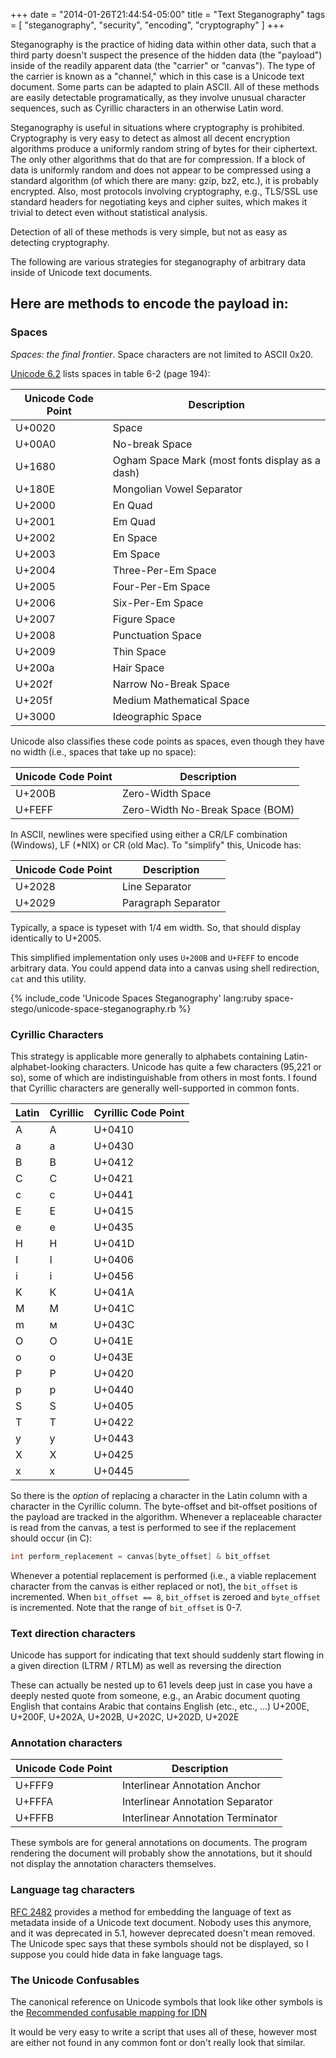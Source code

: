 +++
date = "2014-01-26T21:44:54-05:00"
title = "Text Steganography"
tags = [ "steganography", "security", "encoding", "cryptography" ]
+++

Steganography is the practice of hiding data within other data, such that a third party doesn't suspect the presence of the hidden data (the "payload") inside of the readily apparent data (the "carrier" or "canvas").  The type of the carrier is known as a "channel," which in this case is a Unicode text document.  Some parts can be adapted to plain ASCII.  All of these methods are easily detectable programatically, as they involve unusual character sequences, such as Cyrillic characters in an otherwise Latin word.

Steganography is useful in situations where cryptography is prohibited. Cryptography is very easy to detect as almost all decent encryption algorithms produce a uniformly random string of bytes for their ciphertext. The only other algorithms that do that are for compression. If a block of data is uniformly random and does not appear to be compressed using a standard algorithm (of which there are many: gzip, bz2, etc.), it is probably encrypted. Also, most protocols involving cryptography, e.g., TLS/SSL use standard headers for negotiating keys and cipher suites, which makes it trivial to detect even without statistical analysis.

Detection of all of these methods is very simple, but not as easy as detecting cryptography.

The following are various strategies for steganography of arbitrary data inside of Unicode text documents.

<!--more-->

## Here are methods to encode the payload in:

### Spaces

_Spaces: the final frontier_. Space characters are not limited to ASCII 0x20.

[Unicode 6.2](http://www.unicode.org/versions/Unicode6.3.0/ch06.pdf) lists spaces in table 6-2 (page 194):

| Unicode Code Point | Description |
|--------------------|-------------|
| U+0020             | Space
| U+00A0             | No-break Space
| U+1680             | Ogham Space Mark (most fonts display as a dash)
| U+180E             | Mongolian Vowel Separator
| U+2000             | En Quad
| U+2001             | Em Quad
| U+2002             | En Space
| U+2003             | Em Space
| U+2004             | Three-Per-Em Space
| U+2005             | Four-Per-Em Space
| U+2006             | Six-Per-Em Space
| U+2007             | Figure Space
| U+2008             | Punctuation Space
| U+2009             | Thin Space
| U+200a             | Hair Space
| U+202f             | Narrow No-Break Space
| U+205f             | Medium Mathematical Space
| U+3000             | Ideographic Space

Unicode also classifies these code points as spaces, even though they have no width (i.e., spaces that take up no space):

| Unicode Code Point | Description |
|--------------------|-------------|
| U+200B             | Zero-Width Space
| U+FEFF             | Zero-Width No-Break Space (BOM)

In ASCII, newlines were specified using either a CR/LF combination (Windows), LF (*NIX) or CR (old Mac).  To "simplify" this, Unicode has:

| Unicode Code Point | Description |
|--------------------|-------------|
| U+2028             | Line Separator
| U+2029             | Paragraph Separator

Typically, a space is typeset with 1/4 em width.  So, that should display identically to U+2005.

This simplified implementation only uses `U+200B` and `U+FEFF` to encode arbitrary data.  You could append data into a canvas using shell redirection, `cat` and this utility.

{% include_code 'Unicode Spaces Steganography' lang:ruby space-stego/unicode-space-steganography.rb %}

### Cyrillic Characters

This strategy is applicable more generally to alphabets containing Latin-alphabet-looking characters.  Unicode has quite a few characters (95,221 or so), some of which are indistinguishable from others in most fonts.  I found that Cyrillic characters are generally well-supported in common fonts.

| Latin | Cyrillic | Cyrillic Code Point |
|-------|----------|---------------------|
| A     | А        | U+0410
| a     | а        | U+0430
| B     | В        | U+0412
| C     | С        | U+0421
| c     | с        | U+0441
| E     | Е        | U+0415
| e     | е        | U+0435
| H     | Н        | U+041D
| I     | І        | U+0406
| i     | і        | U+0456
| K     | К        | U+041A
| M     | М        | U+041C
| m     | м        | U+043C
| O     | О        | U+041E
| o     | о        | U+043E
| P     | Р        | U+0420
| p     | р        | U+0440
| S     | Ѕ        | U+0405
| T     | Т        | U+0422
| y     | у        | U+0443
| X     | Х        | U+0425
| x     | х        | U+0445

So there is the _option_ of replacing a character in the Latin column with a character in the Cyrillic column. The byte-offset and bit-offset positions of the payload are tracked in the algorithm. Whenever a replaceable character is read from the canvas, a test is performed to see if the replacement should occur (in C):

```c
int perform_replacement = canvas[byte_offset] & bit_offset
```

Whenever a potential replacement is performed (i.e., a viable replacement character from the canvas is either replaced or not), the `bit_offset` is incremented. When `bit_offset == 8`, `bit_offset` is zeroed and `byte_offset` is incremented. Note that the range of `bit_offset` is 0-7.

### Text direction characters

Unicode has support for indicating that text should suddenly start flowing in a given direction (LTRM / RTLM) as well as reversing the direction

These can actually be nested up to 61 levels deep just in case you have a deeply nested quote from someone, e.g., an Arabic document quoting English that contains Arabic that contains English (etc., etc., ...)
U+200E, U+200F, U+202A, U+202B, U+202C, U+202D, U+202E

### Annotation characters
| Unicode Code Point | Description |
|--------------------|-------------|
| U+FFF9             | Interlinear Annotation Anchor
| U+FFFA             | Interlinear Annotation Separator
| U+FFFB             | Interlinear Annotation Terminator

These symbols are for general annotations on documents. The program rendering the document will probably show the annotations, but it should not display the annotation characters themselves.

### Language tag characters
[RFC 2482](http://tools.ietf.org/search/rfc2482) provides a method for embedding the language of text as metadata inside of a Unicode text document.  Nobody uses this anymore, and it was deprecated in 5.1, however deprecated doesn't mean removed. The Unicode spec says that these symbols should not be displayed, so I suppose you could hide data in fake language tags.

### The Unicode Confusables
The canonical reference on Unicode symbols that look like other symbols is the [Recommended confusable mapping for IDN](http://www.unicode.org/Public/security/revision-02/confusables.txt)

It would be very easy to write a script that uses all of these, however most are either not found in any common font or don't really look that similar.
